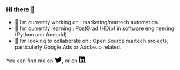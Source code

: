 ### Hi there 👋

<!--
**davedavis/davedavis** is a ✨ _special_ ✨ repository because its `README.md` (this file) appears on your GitHub profile.

Here are some ideas to get you started:

- 🔭 I’m currently working on ...
- 🌱 I’m currently learning ...
- 👯 I’m looking to collaborate on ...
- 🤔 I’m looking for help with ...
- 💬 Ask me about ...
- 📫 How to reach me: ...
- 😄 Pronouns: ...
- ⚡ Fun fact: ...
-->

- 🔭 I’m currently working on : marketing/martech automation.
- 🌱 I’m currently learning : PostGrad (HDip) in software engineering (Python and Andorid).
- 👯 I’m looking to collaborate on : Open Source martech projects, particularly Google Ads or Adobe.io related.

You can find me on [![Twitter][1.2]][1], or on [![LinkedIn][2.2]][2].

<!-- Icons -->

[1.2]: https://raw.githubusercontent.com/davedavis/davedavis/main/twitter.png
[2.2]: https://raw.githubusercontent.com/davedavis/davedavis/main/linkedin.png

<!-- Links to social media accounts -->

[1]: https://twitter.com/davedavis
[2]: https://www.linkedin.com/in/davedavis/
